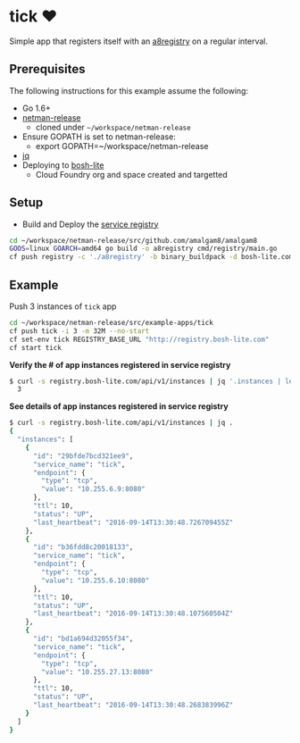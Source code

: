 # tick ❤
Simple app that registers itself with an [a8registry](https://github.com/amalgam8/amalgam8/tree/master/registry) on a regular interval.

## Prerequisites
The following instructions for this example assume the following:
- Go 1.6+
- [netman-release](http://github.com/cloudfoundry-incubator/netman-release)
  - cloned under `~/workspace/netman-release`
- Ensure GOPATH is set to netman-release:
  - export GOPATH=~/workspace/netman-release
- [jq](https://stedolan.github.io/jq/download/)
- Deploying to [bosh-lite](https://github.com/cloudfoundry/bosh-lite)
  - Cloud Foundry org and space created and targetted

## Setup
- Build and Deploy the [service registry](https://github.com/amalgam8/amalgam8/tree/master/registry)
```bash
cd ~/workspace/netman-release/src/github.com/amalgam8/amalgam8
GOOS=linux GOARCH=amd64 go build -o a8registry cmd/registry/main.go
cf push registry -c './a8registry' -b binary_buildpack -d bosh-lite.com
```

## Example
Push 3 instances of `tick` app
```bash
cd ~/workspace/netman-release/src/example-apps/tick
cf push tick -i 3 -m 32M --no-start
cf set-env tick REGISTRY_BASE_URL "http://registry.bosh-lite.com"
cf start tick
```

**Verify the # of app instances registered in service registry**
```bash
$ curl -s registry.bosh-lite.com/api/v1/instances | jq '.instances | length'
  3
```

**See details of app instances registered in service registry**
```bash
$ curl -s registry.bosh-lite.com/api/v1/instances | jq .
{
  "instances": [
    {
      "id": "29bfde7bcd321ee9",
      "service_name": "tick",
      "endpoint": {
        "type": "tcp",
        "value": "10.255.6.9:8080"
      },
      "ttl": 10,
      "status": "UP",
      "last_heartbeat": "2016-09-14T13:30:48.726709455Z"
    },
    {
      "id": "b36fdd8c20018133",
      "service_name": "tick",
      "endpoint": {
        "type": "tcp",
        "value": "10.255.6.10:8080"
      },
      "ttl": 10,
      "status": "UP",
      "last_heartbeat": "2016-09-14T13:30:48.107560504Z"
    },
    {
      "id": "bd1a694d32055f34",
      "service_name": "tick",
      "endpoint": {
        "type": "tcp",
        "value": "10.255.27.13:8080"
      },
      "ttl": 10,
      "status": "UP",
      "last_heartbeat": "2016-09-14T13:30:48.268383996Z"
    }
  ]
}
```
